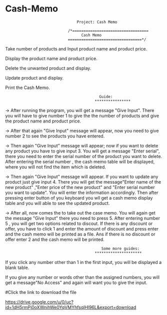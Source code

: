 # Cash-Memo
                                    Project: Cash Memo

	                            /*==================================
      		                          Cash Memo
	                            =================================*/
Take number of products and Input product name and product price.

Display the product name and product price.

Delete the unwanted product and display.

Update product and display.

Print the Cash Memo.

 	                                          Guide:
                                            ****************
-> After running the program, you will get a message "Give Input". There you will have to give number 1 to give the the number of products and give the product name and product price.

-> After that again "Give Input" message will appear, now you need to give number 2 to see the products you have entered.

-> Then again "Give Input" message will appear; now if you want to delete any product you have to give input 3. You will get a message "Enter serial", there you need to enter the serial number of the product you want to delete. After entering the serial number , the cash memo table will be displayed, where you will not find the item which is deleted.

-> Then again "Give Input" message will appear. If you want to update any product just give input 4. There you will get the message"Enter name of the new product" ,"Enter price of the new product" and "Enter serial number you want to update". You will enter the information accordingly. Then after pressing enter button of you keyboard you wll get a cash memo display table and you will able to see the updated product.

-> After all, now comes the to take out the case memo. You will again get the message "Give Input" there you need to press 5. After entering number 5 , you will get two options related to discout. If there is any discount or offer, you have to click 1 and enter the amount of discount and press enter and the cash memo will be printed as a file. Ans if there is no discount or offer enter 2 and the cash memo will be printed.

	                                           Some more guides:
	                                        *********************
If you click any number other than 1 in the first input, you will be displayed a blank table.

If you give any number or words other than the assigned numbers, you will get a message"No Access" and again will want you to give the input.


#Click the link to download the file   

https://drive.google.com/u/0/uc?id=1dH5rmPj0oXWnihWe0YqVMYhfsqlHl96L&export=download
